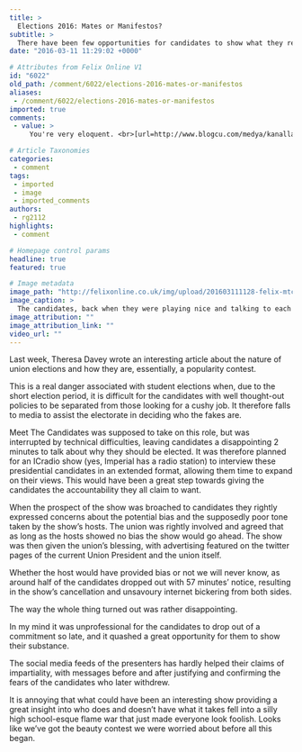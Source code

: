 ```yaml
---
title: >
  Elections 2016: Mates or Manifestos?
subtitle: >
  There have been few opportunities for candidates to show what they really stand for
date: "2016-03-11 11:29:02 +0000"

# Attributes from Felix Online V1
id: "6022"
old_path: /comment/6022/elections-2016-mates-or-manifestos
aliases:
 - /comment/6022/elections-2016-mates-or-manifestos
imported: true
comments:
 - value: >
     You're very eloquent. <br>[url=http://www.blogcu.com/medya/kanallar/takip]Albion Online Silver[/url],Do you have a good sense of humor . <br>[url=http://www.buildingbetterfathers.net/social/index.php?do=/forum/general-2/i-don-t-like-the-nprotect-gameguard-in-blade-soul/]Blade And Soul Gold[/url],spotify is the greatest we've ever previously made use of and also we've made use of many. concern is it's not designed for typically the U. H. should you have virtually any friends dwelling away from U. H., have them call and make an accounts and offer the data. is often a trouble, although worthwhile. <br>Buy Gucci http://www.charopf.com/gucci-outlet/,I'm all yours！ <br>buy fifa 16 coins http://petsdating.com/blog/4796/jose-mourinho-fight-fc-barcelona-record,I let myself become a fool . <br>mt 2k16 coins xbox one for sale http://www.nba2k16store.com/nba-2k16/Xbox-one-2211,How come you are working here? <br>albion online gold http://www.carpaddicts.co.uk/forum/blogs/potions-plus-pvp-inside-albion-online,Taking the oveeivrw, this pos

# Article Taxonomies
categories:
 - comment
tags:
 - imported
 - image
 - imported_comments
authors:
 - rg2112
highlights:
 - comment

# Homepage control params
headline: true
featured: true

# Image metadata
image_path: "http://felixonline.co.uk/img/upload/201603111128-felix-mtc.jpg"
image_caption: >
  The candidates, back when they were playing nice and talking to each other.
image_attribution: ""
image_attribution_link: ""
video_url: ""
---
```


Last week, Theresa Davey wrote an interesting article about the nature of union elections and how they are, essentially, a popularity contest.

This is a real danger associated with student elections when, due to the short election period, it is difficult for the candidates with well thought-out policies to be separated from those looking for a cushy job. It therefore falls to media to assist the electorate in deciding who the fakes are.

Meet The Candidates was supposed to take on this role, but was interrupted by technical difficulties, leaving candidates a disappointing 2 minutes to talk about why they should be elected. It was therefore planned for an ICradio show (yes, Imperial has a radio station) to interview these presidential candidates in an extended format, allowing them time to expand on their views. This would have been a great step towards giving the candidates the accountability they all claim to want.

When the prospect of the show was broached to candidates they rightly expressed concerns about the potential bias and the supposedly poor tone taken by the show’s hosts. The union was rightly involved and agreed that as long as the hosts showed no bias the show would go ahead. The show was then given the union’s blessing, with advertising featured on the twitter pages of the current Union President and the union itself.

Whether the host would have provided bias or not we will never know, as around half of the candidates dropped out with 57 minutes’ notice, resulting in the show’s cancellation and unsavoury internet bickering from both sides.

The way the whole thing turned out was rather disappointing.

In my mind it was unprofessional for the candidates to drop out of a commitment so late, and it quashed a great opportunity for them to show their substance.

The social media feeds of the presenters has hardly helped their claims of impartiality, with messages before and after justifying and confirming the fears of the candidates who later withdrew.

It is annoying that what could have been an interesting show providing a great insight into who does and doesn’t have what it takes fell into a silly high school-esque flame war that just made everyone look foolish. Looks like we’ve got the beauty contest we were worried about before all this began.
